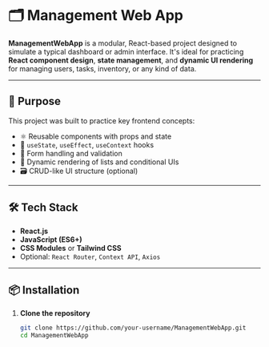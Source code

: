 # 🗂️ Management Web App

**ManagementWebApp** is a modular, React-based project designed to simulate a typical dashboard or admin interface. It's ideal for practicing **React component design**, **state management**, and **dynamic UI rendering** for managing users, tasks, inventory, or any kind of data.

---

## 🚀 Purpose

This project was built to practice key frontend concepts:

- ⚛️ Reusable components with props and state
- 🧠 `useState`, `useEffect`, `useContext` hooks
- 📝 Form handling and validation
- 🔄 Dynamic rendering of lists and conditional UIs
- 🗃️ CRUD-like UI structure (optional)

---

## 🛠️ Tech Stack

- **React.js**
- **JavaScript (ES6+)**
- **CSS Modules** or **Tailwind CSS**
- Optional: `React Router`, `Context API`, `Axios`

---

## 📦 Installation

1. **Clone the repository**
   ```bash
   git clone https://github.com/your-username/ManagementWebApp.git
   cd ManagementWebApp